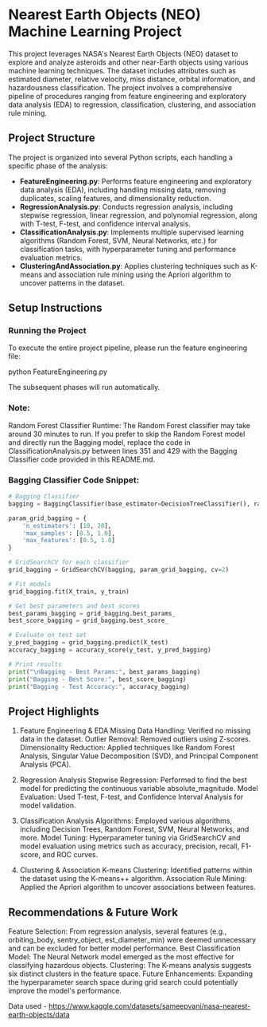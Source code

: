 # Nearest Earth Objects (NEO) Machine Learning Project

This project leverages NASA's Nearest Earth Objects (NEO) dataset to explore and analyze asteroids and other near-Earth objects using various machine learning techniques. The dataset includes attributes such as estimated diameter, relative velocity, miss distance, orbital information, and hazardousness classification. The project involves a comprehensive pipeline of procedures ranging from feature engineering and exploratory data analysis (EDA) to regression, classification, clustering, and association rule mining.

## Project Structure

The project is organized into several Python scripts, each handling a specific phase of the analysis:

- **FeatureEngineering.py**: Performs feature engineering and exploratory data analysis (EDA), including handling missing data, removing duplicates, scaling features, and dimensionality reduction.
- **RegressionAnalysis.py**: Conducts regression analysis, including stepwise regression, linear regression, and polynomial regression, along with T-test, F-test, and confidence interval analysis.
- **ClassificationAnalysis.py**: Implements multiple supervised learning algorithms (Random Forest, SVM, Neural Networks, etc.) for classification tasks, with hyperparameter tuning and performance evaluation metrics.
- **ClusteringAndAssociation.py**: Applies clustering techniques such as K-means and association rule mining using the Apriori algorithm to uncover patterns in the dataset.

## Setup Instructions

### Running the Project

To execute the entire project pipeline, please run the feature engineering file:

python FeatureEngineering.py

The subsequent phases will run automatically.

### Note:

Random Forest Classifier Runtime: The Random Forest classifier may take around 30 minutes to run. If you prefer to skip the Random Forest model and directly run the Bagging model, replace the code in ClassificationAnalysis.py between lines 351 and 429 with the Bagging Classifier code provided in this README.md.

### Bagging Classifier Code Snippet:

```python
# Bagging Classifier
bagging = BaggingClassifier(base_estimator=DecisionTreeClassifier(), random_state=random_state)

param_grid_bagging = {
    'n_estimators': [10, 20],
    'max_samples': [0.5, 1.0],
    'max_features': [0.5, 1.0]
}

# GridSearchCV for each classifier
grid_bagging = GridSearchCV(bagging, param_grid_bagging, cv=2)

# Fit models
grid_bagging.fit(X_train, y_train)

# Get best parameters and best scores
best_params_bagging = grid_bagging.best_params_
best_score_bagging = grid_bagging.best_score_

# Evaluate on test set
y_pred_bagging = grid_bagging.predict(X_test)
accuracy_bagging = accuracy_score(y_test, y_pred_bagging)

# Print results
print("\nBagging - Best Params:", best_params_bagging)
print("Bagging - Best Score:", best_score_bagging)
print("Bagging - Test Accuracy:", accuracy_bagging)
```


## Project Highlights

1. Feature Engineering & EDA
Missing Data Handling: Verified no missing data in the dataset.
Outlier Removal: Removed outliers using Z-scores.
Dimensionality Reduction: Applied techniques like Random Forest Analysis, Singular Value Decomposition (SVD), and Principal Component Analysis (PCA).

2. Regression Analysis
Stepwise Regression: Performed to find the best model for predicting the continuous variable absolute_magnitude.
Model Evaluation: Used T-test, F-test, and Confidence Interval Analysis for model validation.

3. Classification Analysis
Algorithms: Employed various algorithms, including Decision Trees, Random Forest, SVM, Neural Networks, and more.
Model Tuning: Hyperparameter tuning via GridSearchCV and model evaluation using metrics such as accuracy, precision, recall, F1-score, and ROC curves.

4. Clustering & Association
K-means Clustering: Identified patterns within the dataset using the K-means++ algorithm.
Association Rule Mining: Applied the Apriori algorithm to uncover associations between features.

## Recommendations & Future Work
Feature Selection: From regression analysis, several features (e.g., orbiting_body, sentry_object, est_diameter_min) were deemed unnecessary and can be excluded for better model performance.
Best Classification Model: The Neural Network model emerged as the most effective for classifying hazardous objects.
Clustering: The K-means analysis suggests six distinct clusters in the feature space.
Future Enhancements: Expanding the hyperparameter search space during grid search could potentially improve the model's performance.

Data used -
https://www.kaggle.com/datasets/sameepvani/nasa-nearest-earth-objects/data
